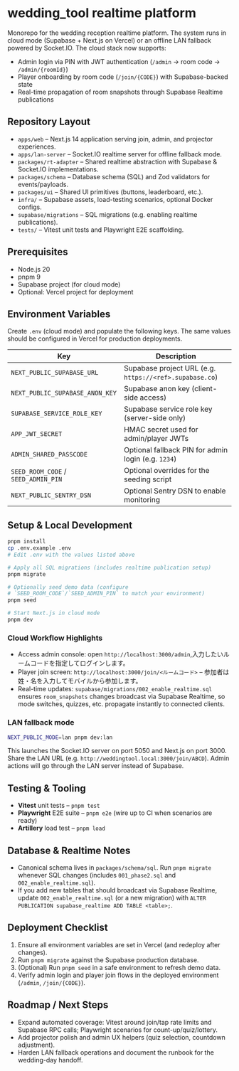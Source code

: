 # wedding_tool realtime platform

Monorepo for the wedding reception realtime platform. The system runs in cloud mode (Supabase + Next.js on Vercel) or an offline LAN fallback powered by Socket.IO. The cloud stack now supports:

- Admin login via PIN with JWT authentication (`/admin` → room code → `/admin/{roomId}`)
- Player onboarding by room code (`/join/{CODE}`) with Supabase-backed state
- Real-time propagation of room snapshots through Supabase Realtime publications

## Repository Layout

- `apps/web` – Next.js 14 application serving join, admin, and projector experiences.
- `apps/lan-server` – Socket.IO realtime server for offline fallback mode.
- `packages/rt-adapter` – Shared realtime abstraction with Supabase & Socket.IO implementations.
- `packages/schema` – Database schema (SQL) and Zod validators for events/payloads.
- `packages/ui` – Shared UI primitives (buttons, leaderboard, etc.).
- `infra/` – Supabase assets, load-testing scenarios, optional Docker configs.
- `supabase/migrations` – SQL migrations (e.g. enabling realtime publications).
- `tests/` – Vitest unit tests and Playwright E2E scaffolding.

## Prerequisites

- Node.js 20
- pnpm 9
- Supabase project (for cloud mode)
- Optional: Vercel project for deployment

## Environment Variables

Create `.env` (cloud mode) and populate the following keys. The same values should be configured in Vercel for production deployments.

| Key | Description |
| --- | --- |
| `NEXT_PUBLIC_SUPABASE_URL` | Supabase project URL (e.g. `https://<ref>.supabase.co`) |
| `NEXT_PUBLIC_SUPABASE_ANON_KEY` | Supabase anon key (client-side access) |
| `SUPABASE_SERVICE_ROLE_KEY` | Supabase service role key (server-side only) |
| `APP_JWT_SECRET` | HMAC secret used for admin/player JWTs |
| `ADMIN_SHARED_PASSCODE` | Optional fallback PIN for admin login (e.g. `1234`) |
| `SEED_ROOM_CODE` / `SEED_ADMIN_PIN` | Optional overrides for the seeding script |
| `NEXT_PUBLIC_SENTRY_DSN` | Optional Sentry DSN to enable monitoring |

## Setup & Local Development

```bash
pnpm install
cp .env.example .env
# Edit .env with the values listed above

# Apply all SQL migrations (includes realtime publication setup)
pnpm migrate

# Optionally seed demo data (configure 
# `SEED_ROOM_CODE`/`SEED_ADMIN_PIN` to match your environment)
pnpm seed

# Start Next.js in cloud mode
pnpm dev
```

### Cloud Workflow Highlights

- Access admin console: open `http://localhost:3000/admin`,入力したいルームコードを指定してログインします。
- Player join screen: `http://localhost:3000/join/<ルームコード>` – 参加者は姓・名を入力してモバイルから参加します。
- Real-time updates: `supabase/migrations/002_enable_realtime.sql` ensures `room_snapshots` changes broadcast via Supabase Realtime, so mode switches, quizzes, etc. propagate instantly to connected clients.

### LAN fallback mode

```bash
NEXT_PUBLIC_MODE=lan pnpm dev:lan
```

This launches the Socket.IO server on port 5050 and Next.js on port 3000. Share the LAN URL (e.g. `http://weddingtool.local:3000/join/ABCD`). Admin actions will go through the LAN server instead of Supabase.

## Testing & Tooling

- **Vitest** unit tests – `pnpm test`
- **Playwright** E2E suite – `pnpm e2e` (wire up to CI when scenarios are ready)
- **Artillery** load test – `pnpm load`

## Database & Realtime Notes

- Canonical schema lives in `packages/schema/sql`. Run `pnpm migrate` whenever SQL changes (includes `001_phase2.sql` and `002_enable_realtime.sql`).
- If you add new tables that should broadcast via Supabase Realtime, update `002_enable_realtime.sql` (or a new migration) with `ALTER PUBLICATION supabase_realtime ADD TABLE <table>;`.

## Deployment Checklist

1. Ensure all environment variables are set in Vercel (and redeploy after changes).
2. Run `pnpm migrate` against the Supabase production database.
3. (Optional) Run `pnpm seed` in a safe environment to refresh demo data.
4. Verify admin login and player join flows in the deployed environment (`/admin`, `/join/{CODE}`).

## Roadmap / Next Steps

- Expand automated coverage: Vitest around join/tap rate limits and Supabase RPC calls; Playwright scenarios for count-up/quiz/lottery.
- Add projector polish and admin UX helpers (quiz selection, countdown adjustment).
- Harden LAN fallback operations and document the runbook for the wedding-day handoff.
